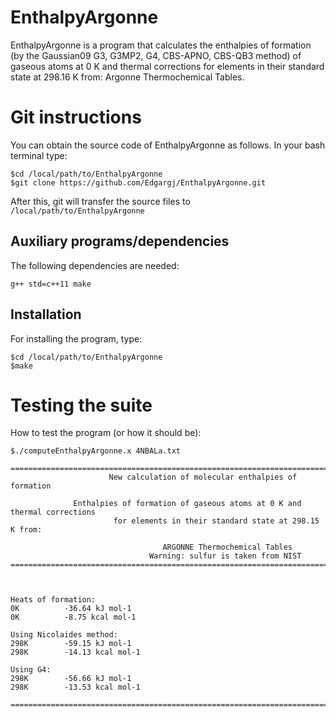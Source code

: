 # EnthalpyArgonne

EnthalpyArgonne is a program that calculates the enthalpies of formation (by the Gaussian09 G3, G3MP2, G4, CBS-APNO, CBS-QB3 method) of gaseous atoms at 0 K and thermal corrections for elements in their standard state at 298.16 K from: Argonne Thermochemical Tables. 

# Git instructions

You can obtain the source code of EnthalpyArgonne as follows.
In your bash terminal type:

~~~~~~~~~~
$cd /local/path/to/EnthalpyArgonne
$git clone https://github.com/Edgargj/EnthalpyArgonne.git
~~~~~~~~~~

After this, git will transfer the source files to ```/local/path/to/EnthalpyArgonne```

## Auxiliary programs/dependencies
The following dependencies are needed:

~~~~~~~~~~
g++ std=c++11 make
~~~~~~~~~~

## Installation
For installing the program, type:

~~~~~~~~~~
$cd /local/path/to/EnthalpyArgonne
$make
~~~~~~~~~~

# Testing the suite

How to test the program (or how it should be):

~~~~~~~~~~
$./computeEnthalpyArgonne.x 4NBALa.txt

===================================================================================================
                      New calculation of molecular enthalpies of formation                         
                                                                                                   
              Enthalpies of formation of gaseous atoms at 0 K and thermal corrections              
                       for elements in their standard state at 298.15 K from:                      
                                                                                                   
                                  ARGONNE Thermochemical Tables                                    
                               Warning: sulfur is taken from NIST                                  
===================================================================================================
                                                                                                   
                                                                                                   
                                                                                                   
Heats of formation: 
0K          -36.64 kJ mol-1
0K          -8.75 kcal mol-1
                                                                                                   
Using Nicolaides method: 
298K        -59.15 kJ mol-1
298K        -14.13 kcal mol-1
                                                                                                   
Using G4: 
298K        -56.66 kJ mol-1
298K        -13.53 kcal mol-1
                                                                                                   
===================================================================================================
~~~~~~~~~~


